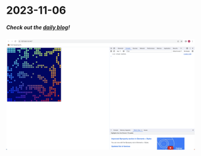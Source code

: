 # 2023-11-06

##### Check out the [daily blog](https://notes.herson.xyz/Documents/Notes/01+Journal/2023/11/2023-11-06)!
![](/assets/SL%20Float%2032.png)